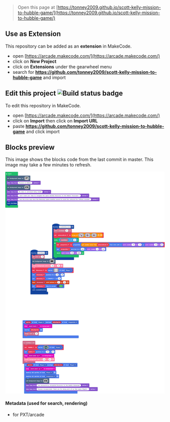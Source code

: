  


> Open this page at [https://tonney2009.github.io/scott-kelly-mission-to-hubble-game/](https://tonney2009.github.io/scott-kelly-mission-to-hubble-game/)

## Use as Extension

This repository can be added as an **extension** in MakeCode.

* open [https://arcade.makecode.com/](https://arcade.makecode.com/)
* click on **New Project**
* click on **Extensions** under the gearwheel menu
* search for **https://github.com/tonney2009/scott-kelly-mission-to-hubble-game** and import

## Edit this project ![Build status badge](https://github.com/tonney2009/scott-kelly-mission-to-hubble-game/workflows/MakeCode/badge.svg)

To edit this repository in MakeCode.

* open [https://arcade.makecode.com/](https://arcade.makecode.com/)
* click on **Import** then click on **Import URL**
* paste **https://github.com/tonney2009/scott-kelly-mission-to-hubble-game** and click import

## Blocks preview

This image shows the blocks code from the last commit in master.
This image may take a few minutes to refresh.

![A rendered view of the blocks](https://github.com/tonney2009/scott-kelly-mission-to-hubble-game/raw/master/.github/makecode/blocks.png)

#### Metadata (used for search, rendering)

* for PXT/arcade
<script src="https://makecode.com/gh-pages-embed.js"></script><script>makeCodeRender("{{ site.makecode.home_url }}", "{{ site.github.owner_name }}/{{ site.github.repository_name }}");</script>
